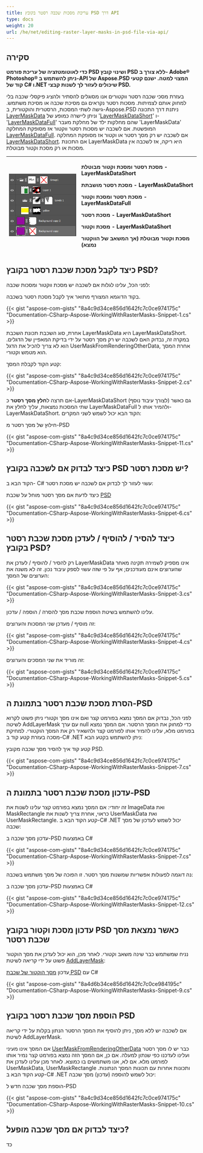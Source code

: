 ```yaml
---
title: עריכת מסכות שכבה רסטר בקובץ PSD דרך API
type: docs
weight: 20
url: /he/net/editing-raster-layer-masks-in-psd-file-via-api/
---
```


## **סקירה**
**כדי לאוטומטזציה של עריכת פורמט PSD ושינוי קובץ PSD ללא צורך ב- Adobe® Photoshop® ניתן להשתמש ב-API של Aspose.PSD המצוי למטה. ישנם קטעי קוד של C# ו.NET שיכולים לעזור לך לשנות קבצי PSD.**

בעזרת מסכי שכבה רסטר ווקטורים אנו מסוגלים להסתיר ולהציג פיקסלי שכבה בלי למחוק אותם לצמיתות. מסכות רסטר נקראים גם מסיכת שכבה או מסיכת משתמש. גישה לשתי המסכות, הרסטרית והוקטורית, ב-Aspose.PSD ניתנת דרך התכונה [LayerMaskData](https://reference.aspose.com/psd/net/aspose.psd.fileformats.psd.layers/layer/properties/layermaskdata) וניתן ליישרה כמופע של '[LayerMaskDataShort](https://reference.aspose.com/psd/net/aspose.psd.fileformats.psd.layers/layermaskdatashort)' ו-'[LayerMaskDataFull](https://reference.aspose.com/psd/net/aspose.psd.fileformats.psd.layers/layermaskdatafull)' שהם מחלקות ילד של מחלקת מעבר 'LayerMaskData' המופשטת. אם לשכבה יש מסכות רסטר ווקטור אז מסופקת המחלקה [LayerMaskDataFull](https://reference.aspose.com/psd/net/aspose.psd.fileformats.psd.layers/layermaskdatafull). אם לשכבה יש רק מסך רסטר או וקטור אז מסופקת המחלקה [LayerMaskDataShort](https://reference.aspose.com/psd/net/aspose.psd.fileformats.psd.layers/layermaskdatashort). אם התכונת LayerMaskData היא ריקה, אז לשכבה אין מסכות או רק מסכת וקטור מבוטלת.

|![todo:image_alt_text](editing-raster-layer-masks-in-psd-file-via-api_1.png)|<p>מסכת רסטר ומסכת וקטור מבוטלת - LayerMaskDataShort</p><p>מסכת רסטר מושבתת - LayerMaskDataShort</p><p>מסכת רסטר ומסכת וקטור - LayerMaskDataFull</p><p>מסכת רסטר - LayerMaskDataShort</p><p>מסכת וקטור - LayerMaskDataShort</p><p>מסכת וקטור מבוטלת (אך המשאב של הווקטור נמצא)</p>|
| :- | :- |

## **כיצד לקבל מסכת שכבת רסטר בקובץ PSD?**
לפני הכל, עלינו לגלות אם לשכבה יש מסכת ווקטור ומסכות שכבה:

בקוד הדוגמא המצורף מתואר איך לקבל מסכת רסטר בשכבה.

{{< gist "aspose-com-gists" "8a4c9d34ce856d1642fc7c0ce974175c" "Documentation-CSharp-Aspose-WorkingWithRasterMasks-Snippet-1.cs" >}}

אחרת, סוג השכבת תכונת השכבת LayerMaskData היא LayerMaskDataShort. במקרה זה, נבדוק האם לשכבה יש רק מסך רסטר על ידי בדיקת המאפיין של הדגלים. הוא לא צריך להכיל את הדגל UserMaskFromRenderingOtherData, אחרת המסך הוא מטמש וקטורי.

קטע הקוד לקבלת המסך:

{{< gist "aspose-com-gists" "8a4c9d34ce856d1642fc7c0ce974175c" "Documentation-CSharp-Aspose-WorkingWithRasterMasks-Snippet-2.cs" >}}

אם תרצה ל**חלץ מסך רסטר** כ-LayerMaskDataShort (לצורך עיבוד נוסף) גם כאשר שתי המסכות נמצאות, עליך לחלץ את LayerMaskDataFull ולהמיר אותו ל-LayerMaskDataShort. הקוד הבא יכול לשמש לשני המקרים:

חילוץ של מסך רסטר מ-PSD

{{< gist "aspose-com-gists" "8a4c9d34ce856d1642fc7c0ce974175c" "Documentation-CSharp-Aspose-WorkingWithRasterMasks-Snippet-11.cs" >}}
## **כיצד לבדוק אם לשכבה בקובץ PSD יש מסכת רסטר?**
הקוד הבא ב- C# עשוי לעזור לך לבדוק אם לשכבה יש מסכת רסטר:

כיצד לדעת אם מסך רסטר מוחל על שכבת [PSD](/psd/he/net/psd-layer/)

{{< gist "aspose-com-gists" "8a4c9d34ce856d1642fc7c0ce974175c" "Documentation-CSharp-Aspose-WorkingWithRasterMasks-Snippet-6.cs" >}}
## **כיצד להסיר / להוסיף / לעדכן מסכת שכבת רסטר בקובץ PSD?**
רק להסיר / להוסיף / לעדכן את LayerMaskData אינו מספיק לשמירה תקינה מאחר שהערוצים אינם מעודכנים; אף על פי שזה עשוי לספק עיבוד נכון. זה לא משנה את הערוצים של המסך:

{{< gist "aspose-com-gists" "8a4c9d34ce856d1642fc7c0ce974175c" "Documentation-CSharp-Aspose-WorkingWithRasterMasks-Snippet-3.cs" >}}

עלינו להשתמש בשיטת הוספת שכבת מסך להסרה / הוספה / עדכון.

זה מוסיף / מעדכן שני המסכות והערוצים:

{{< gist "aspose-com-gists" "8a4c9d34ce856d1642fc7c0ce974175c" "Documentation-CSharp-Aspose-WorkingWithRasterMasks-Snippet-4.cs" >}}

זה מוריד את שני המסכים והערוצים:

{{< gist "aspose-com-gists" "8a4c9d34ce856d1642fc7c0ce974175c" "Documentation-CSharp-Aspose-WorkingWithRasterMasks-Snippet-5.cs" >}}
## **הסרת מסכת שכבת רסטר בתמונת ה-PSD**
לפני הכל, נבדוק אם המסך נמצא בפורמט קצר ואם אינו מסך וקטורי ניתן פשוט לקרוא לשיטה AddLayerMask עם ערך null כדי למחוק את המסך הרסטר. אם המסך נמצא בפורמט מלא, עלינו להמיר אותו לפורמט קצר ולהשאיר רק את המסך הוקטורי. למחיקת מסכה בעזרת קטע קוד ב-C# .NET ניתן להשתמש בקטע הבא:

קטע קוד איך להסיר מסך שכבה מקובץ PSD.

{{< gist "aspose-com-gists" "8a4c9d34ce856d1642fc7c0ce974175c" "Documentation-CSharp-Aspose-WorkingWithRasterMasks-Snippet-7.cs" >}}
## **עדכון מסכת שכבת רסטר בתמונת ה-PSD**
זה יחודי: אם המסך נמצא בפורמט קצר עלינו לשנות את ImageData ואת MaskRectangle כראוי, אחרת צריך לשנות את UserMaskData ואת UserMaskRectangle. קטע הקוד הבא ב-C# .NET יכול לשמש לעדכון של מסך שכבה:

עדכון מסך שכבה ב-PSD באמצעות C#

{{< gist "aspose-com-gists" "8a4c9d34ce856d1642fc7c0ce974175c" "Documentation-CSharp-Aspose-WorkingWithRasterMasks-Snippet-7.cs" >}}

נה דוגמה לפעולות אפשריות שמשנות מסך רסטר. זו הפוכה של מסך משתמש בשכבה:

עדכון מסך שכבה ב-PSD באמצעות C#

{{< gist "aspose-com-gists" "8a4c9d34ce856d1642fc7c0ce974175c" "Documentation-CSharp-Aspose-WorkingWithRasterMasks-Snippet-12.cs" >}}
## **עדכון מסכת וקטור בקובץ PSD כאשר נמצאת מסך שכבת רסטר**
נניח שמשתמש כבר שינה משאב וקטורי. לאחר מכן, הוא יכול לעדכן את מסך הוקטור פשוט על ידי קריאה לשיטת [AddLayerMask](https://reference.aspose.com/psd/net/aspose.psd.fileformats.psd.layers/layer/methods/addlayermask):

עדכון [מסך הוקטור של שכבת PSD](/psd/he/net/layer-vector-mask/) עם C#

{{< gist "aspose-com-gists" "8a4d6b34ce856d1642fc7c0ce984195c" "Documentation-CSharp-Aspose-WorkingWithRasterMasks-Snippet-9.cs" >}}
## **הוספת מסך שכבת רסטר בקובץ PSD**
אם לשכבה יש ללא מסך, ניתן להוסיף את המסך הרסטר הנתון בקלות על ידי קריאה לשיטת AddLayerMask.

אם המסך אינו מעיני [UserMaskFromRenderingOtherData](https://reference.aspose.com/psd/java/com.aspose.psd.fileformats.psd.layers/LayerMaskFlags) כבר יש לו מסך רסטר ועלינו לעדכנו כפי שנתון למעלה. אם כן, אם המסך הזה נמצא בפורמט קצר נמיר אותו לפורמט מלא. אם לא, אנו משתמשים בו כמוצא. לאחר מכן עלינו לעדכן את UserMaskData, UserMaskRectangle ותכונות אחרות עם תכונות המסך הנתונות. קטע הקוד הבא ב-C# .NET יכול לשמש להוספה (עדכון) מסך שכבה:

הוספת מסך שכבה חדש ל-PSD

{{< gist "aspose-com-gists" "8a4c9d34ce856d1642fc7c0ce974175c" "Documentation-CSharp-Aspose-WorkingWithRasterMasks-Snippet-10.cs" >}}

## **כיצד לבדוק אם מסך שכבה מופעל?**
כד
